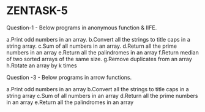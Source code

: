 # ZENTASK-5

Question-1 - Below programs in anonymous function & IIFE.


a.Print odd numbers in an array.
b.Convert all the strings to title caps in a string array.
c.Sum of all numbers in an array.
d.Return all the prime numbers in an array
e.Return all the palindromes in an array
f.Return median of two sorted arrays of the same size.
g.Remove duplicates from an array
h.Rotate an array by k times

Question -3 - Below programs in arrow functions.


a.Print odd numbers in an array
b.Convert all the strings to title caps in a string array
c.Sum of all numbers in an array
d.Return all the prime numbers in an array
e.Return all the palindromes in an array


